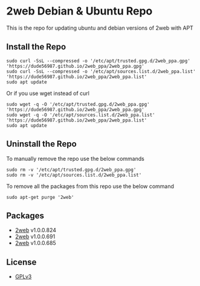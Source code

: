 # 2web Debian & Ubuntu Repo

This is the repo for updating ubuntu and debian versions of 2web with APT

## Install the Repo


	sudo curl -SsL --compressed -o '/etc/apt/trusted.gpg.d/2web_ppa.gpg' 'https://dude56987.github.io/2web_ppa/2web_ppa.gpg'
	sudo curl -SsL --compressed -o '/etc/apt/sources.list.d/2web_ppa.list' 'https://dude56987.github.io/2web_ppa/2web_ppa.list'
	sudo apt update


Or if you use wget instead of curl


	sudo wget -q -O '/etc/apt/trusted.gpg.d/2web_ppa.gpg' 'https://dude56987.github.io/2web_ppa/2web_ppa.gpg'
	sudo wget -q -O '/etc/apt/sources.list.d/2web_ppa.list' 'https://dude56987.github.io/2web_ppa/2web_ppa.list'
	sudo apt update

## Uninstall the Repo

To manually remove the repo use the below commands

	sudo rm -v '/etc/apt/trusted.gpg.d/2web_ppa.gpg'
	sudo rm -v '/etc/apt/sources.list.d/2web_ppa.list'

To remove all the packages from this repo use the below command

	sudo apt-get purge '2web'

## Packages

- [2web](https://github.com/dude56987/2web/) v1.0.0.824
- [2web](https://github.com/dude56987/2web/) v1.0.0.691
- [2web](https://github.com/dude56987/2web/) v1.0.0.685

## License

- [GPLv3](./LICENSE)

